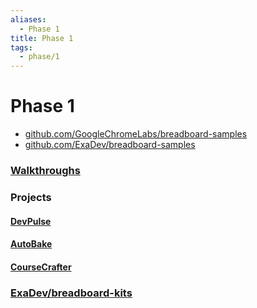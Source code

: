 ```yaml
---
aliases:
  - Phase 1
title: Phase 1
tags:
  - phase/1
---
```


# Phase 1

- [github.com/GoogleChromeLabs/breadboard-samples](https://github.com/GoogleChromeLabs/breadboard-samples)
- [github.com/ExaDev/breadboard-samples](https://github.com/ExaDev/breadboard-samples)

### [Walkthroughs](Walkthroughs.md)

### Projects

#### [DevPulse](Projects/DevPulse.md)

#### [AutoBake](Projects/AutoBake.md)

#### [CourseCrafter](Projects/CourseCrafter.md)

### [ExaDev/breadboard-kits](https://github.com/ExaDev/breadboard-kits)
